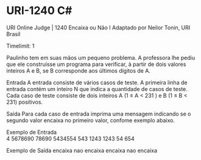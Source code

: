 # URI-1240 C#
  URI Online Judge | 1240
  Encaixa ou Não I
  Adaptado por Neilor Tonin, URI  Brasil

  Timelimit: 1

Paulinho tem em suas mãos um pequeno problema. A professora lhe pediu que ele construísse um programa para verificar, à partir de dois valores inteiros A e B, se B corresponde aos últimos dígitos de A.

Entrada
A entrada consiste de vários casos de teste. A primeira linha de entrada contém um inteiro N que indica a quantidade de casos de teste. Cada caso de teste consiste de dois inteiros A (1 ≤ A < 231 ) e B (1 ≤ B < 231) positivos.

Saída
Para cada caso de entrada imprima uma mensagem indicando se o segundo valor encaixa no primeiro valor, confome exemplo abaixo.


Exemplo de Entrada	
4
5678690 78690
5434554 543
1243 1243
54 654

Exemplo de Saída
encaixa
nao encaixa
encaixa
nao encaixa
